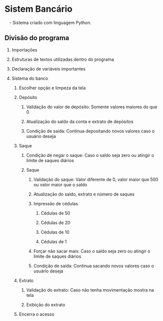 # Sistem Bancário

    - Sistema criado com linguagem Python.

## Divisão do programa

01. Importações

2. Estruturas de textos utilizadas dentro do programa

3. Declaração de variáveis importantes

4. Sistema do banco
   
   1. Escolher opção e limpeza da tela
   
   2. Depósito
      
      1. Validação do valor de depósito: Somente valores maiores do que 0
      
      2. Atualização do saldo da conta e extrato de depósitos
      
      3. Condição de saída: Continua depositando novos valores caso o usuário deseja
   
   3. Saque
      
      1. Condição de negar o saque: Caso o saldo seja zero ou atingir o limite de saques diários
      
      2. Saque
         
         1. Validação do saque: Valor diferente de 0, valor maior que 500 ou valor maior que o saldo
         
         2. Atualização do saldo, extrato e número de saques
         
         3. Impressão de cédulas
            
            1. Cédulas de 50
            
            2. Cédulas de 20
            
            3. Cédulas de 10
            
            4. Cédulas de 1
         
         4. Forçar não sacar mais: Caso o saldo seja zero ou atingir o limite de saques diários
         
         5. Condição de saída: Continua sacando novos valores caso o usuário deseja
   
   4. Extrato
      
      1. Validação do extrato: Caso não tenha movimentação mostra na tela
      
      2. Exibição do extrato
   
   5. Encerra o acesso
